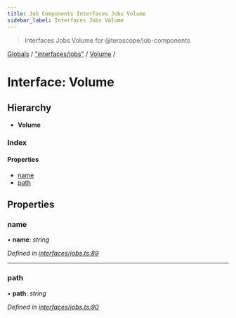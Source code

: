 ```yaml
---
title: Job Components Interfaces Jobs Volume
sidebar_label: Interfaces Jobs Volume
---
```


> Interfaces Jobs Volume for @terascope/job-components

[Globals](../overview.md) / ["interfaces/jobs"](../modules/_interfaces_jobs_.md) / [Volume](_interfaces_jobs_.volume.md) /

# Interface: Volume

## Hierarchy

* **Volume**

### Index

#### Properties

* [name](_interfaces_jobs_.volume.md#name)
* [path](_interfaces_jobs_.volume.md#path)

## Properties

###  name

• **name**: *string*

*Defined in [interfaces/jobs.ts:89](https://github.com/terascope/teraslice/tree/0c8b1cfadd6cd255811e506264906c5373f2ebea/packages/job-components/interfaces/jobs.ts#L89)*

___

###  path

• **path**: *string*

*Defined in [interfaces/jobs.ts:90](https://github.com/terascope/teraslice/tree/0c8b1cfadd6cd255811e506264906c5373f2ebea/packages/job-components/interfaces/jobs.ts#L90)*
